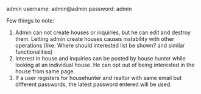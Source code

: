 admin username: admin@admin
password: admin

Few things to note: 
1. Admin can not create houses or inquiries, but he can edit and destroy them. 
    Letting admin create houses causes instability with other operations (like: Where should interested list be shown? and similar functionalities)
2. Interest in house and inquiries can be posted by house hunter while looking at an individual house. He can opt out of being interested in the house from same page.
3. If a user registers for househunter and realtor with same email but different passwords, the latest password entered will be used.